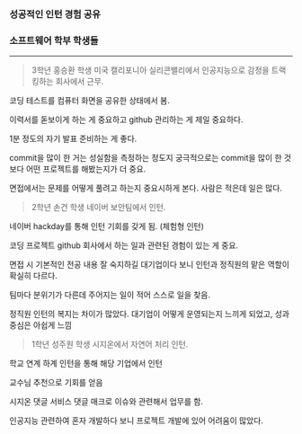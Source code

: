### 성공적인 인턴 경험 공유
### 소프트웨어 학부 학생들
***

>3학년 홍승환 학생 미국 캘리포니아 실리콘밸리에서 인공지능으로 감정을 트랙킹하는 회사에서 근무.

코딩 테스트를 컴퓨터 화면을 공유한 상태에서 봄. 

이력서를 돋보이게 하는 게 중요하고 github 관리하는 게 제일 중요하다. 

1분 정도의 자기 발표 준비하는 게 좋다. 

commit을 많이 한 거는 성실함을 측정하는 정도지 궁극적으로는 commit을 많이 한 것보다 어떤 프로젝트를 해봤는지가 더 중요. 

면접에서는 문제를 어떻게 풀려고 하는지 중요시하게 본다. 사람은 적은데 일은 많다. 


>2학년 손건 학생 네이버 보안팀에서 인턴.

네이버 hackday를 통해 인턴 기회를 갖게 됨. (체험형 인턴)

코딩 프로젝트 github 회사에서 하는 일과 관련된 경험이 있는 게 중요. 

면접 시 기본적인 전공 내용 잘 숙지하길 대기업이다 보니 인턴과 정직원의 맡은 역할이 확실히 다르다. 

팀마다 분위기가 다른데 주어지는 일이 적어 스스로 일을 찾음. 

정직원 인턴의 복지는 차이가 많았다. 대기업이 어떻게 운영되는지 느끼게 되었고, 성과 중심은 아쉽게 느낌


>1학년 성주원 학생 시지온에서 자연어 처리 인턴.

학교 연계 하계 인턴을 통해 해당 기업에서 인턴

교수님 추천으로 기회를 얻음

시지온 댓글 서비스 댓글 매크로 이슈와 관련해서 업무를 함.

인공지능 관련하여 혼자 개발하다 보니 프로젝트 개발에 있어 어려움이 많았다. 
